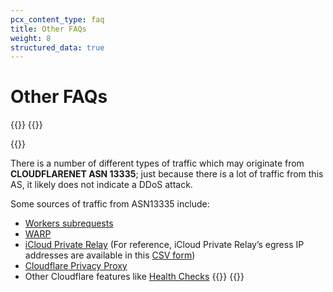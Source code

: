 ```yaml
---
pcx_content_type: faq
title: Other FAQs
weight: 8
structured_data: true
---
```


# Other FAQs

{{<faq-item>}}
{{<faq-question level=2 text="Why do I see a large amount of traffic from CLOUDFLARENET ASN 13335 in Analytics? Does this indicate a DDoS attack?" >}}

{{<faq-answer>}}

There is a number of different types of traffic which may originate from **CLOUDFLARENET ASN 13335**; just because there is a lot of traffic from this AS, it likely does not indicate a DDoS attack.

Some sources of traffic from ASN13335 include:
* [Workers subrequests](/workers/runtime-apis/fetch/)
* [WARP](/warp-client/known-issues-and-faq/#does-warp-reveal-my-ip-address-to-websites-i-visit)
* [iCloud Private Relay](https://blog.cloudflare.com/icloud-private-relay/) (For reference, iCloud Private Relay’s egress IP addresses are available in this [CSV form](https://mask-api.icloud.com/egress-ip-ranges.csv))
* [Cloudflare Privacy Proxy](https://blog.cloudflare.com/building-privacy-into-internet-standards-and-how-to-make-your-app-more-private-today/)
* Other Cloudflare features like [Health Checks](/health-checks/
)
{{</faq-answer>}}
{{</faq-item>}}